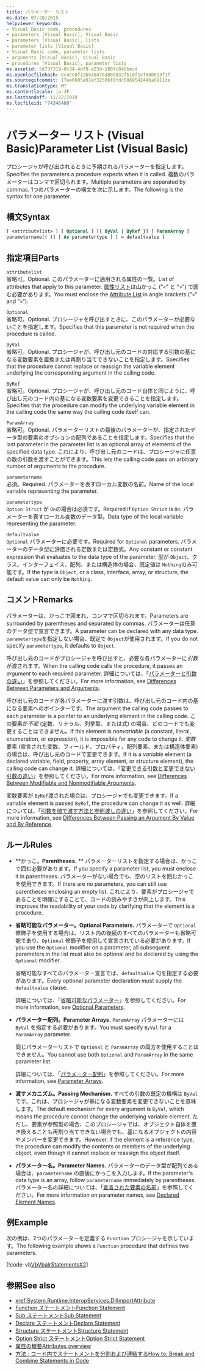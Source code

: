 ```yaml
---
title: パラメーター リスト
ms.date: 07/20/2015
helpviewer_keywords:
- Visual Basic code, procedures
- parameters [Visual Basic], Visual Basic
- parameters [Visual Basic], lists
- parameter lists [Visual Basic]
- Visual Basic code, parameter lists
- arguments [Visual Basic], Visual Basic
- procedures [Visual Basic], parameter lists
ms.assetid: 5d737319-0c34-4df9-a23d-188fc840becd
ms.openlocfilehash: ec4ce0f12b540478d889832fb18f1ef008613f1f
ms.sourcegitcommit: 17ee6605e01ef32506f8fdc686954244ba6911de
ms.translationtype: MT
ms.contentlocale: ja-JP
ms.lasthandoff: 11/22/2019
ms.locfileid: "74346480"
---
```

# <a name="parameter-list-visual-basic"></a><span data-ttu-id="daaed-102">パラメーター リスト (Visual Basic)</span><span class="sxs-lookup"><span data-stu-id="daaed-102">Parameter List (Visual Basic)</span></span>

<span data-ttu-id="daaed-103">プロシージャが呼び出されるときに予期されるパラメーターを指定します。</span><span class="sxs-lookup"><span data-stu-id="daaed-103">Specifies the parameters a procedure expects when it is called.</span></span> <span data-ttu-id="daaed-104">複数のパラメーターはコンマで区切られます。</span><span class="sxs-lookup"><span data-stu-id="daaed-104">Multiple parameters are separated by commas.</span></span> <span data-ttu-id="daaed-105">1つのパラメーターの構文を次に示します。</span><span class="sxs-lookup"><span data-stu-id="daaed-105">The following is the syntax for one parameter.</span></span>

## <a name="syntax"></a><span data-ttu-id="daaed-106">構文</span><span class="sxs-lookup"><span data-stu-id="daaed-106">Syntax</span></span>

```vb
[ <attributelist> ] [ Optional ] [{ ByVal | ByRef }] [ ParamArray ]
parametername[( )] [ As parametertype ] [ = defaultvalue ]
```

## <a name="parts"></a><span data-ttu-id="daaed-107">指定項目</span><span class="sxs-lookup"><span data-stu-id="daaed-107">Parts</span></span>

`attributelist`  
<span data-ttu-id="daaed-108">省略可。</span><span class="sxs-lookup"><span data-stu-id="daaed-108">Optional.</span></span> <span data-ttu-id="daaed-109">このパラメーターに適用される属性の一覧。</span><span class="sxs-lookup"><span data-stu-id="daaed-109">List of attributes that apply to this parameter.</span></span> <span data-ttu-id="daaed-110">[属性リスト](../../../visual-basic/language-reference/statements/attribute-list.md)は山かっこ ("`<`" と "`>`") で囲む必要があります。</span><span class="sxs-lookup"><span data-stu-id="daaed-110">You must enclose the [Attribute List](../../../visual-basic/language-reference/statements/attribute-list.md) in angle brackets ("`<`" and "`>`").</span></span>

`Optional`  
<span data-ttu-id="daaed-111">省略可。</span><span class="sxs-lookup"><span data-stu-id="daaed-111">Optional.</span></span> <span data-ttu-id="daaed-112">プロシージャを呼び出すときに、このパラメーターが必要ないことを指定します。</span><span class="sxs-lookup"><span data-stu-id="daaed-112">Specifies that this parameter is not required when the procedure is called.</span></span>

`ByVal`  
<span data-ttu-id="daaed-113">省略可。</span><span class="sxs-lookup"><span data-stu-id="daaed-113">Optional.</span></span> <span data-ttu-id="daaed-114">プロシージャが、呼び出し元のコードの対応する引数の基になる変数要素を置換または再割り当てできないことを指定します。</span><span class="sxs-lookup"><span data-stu-id="daaed-114">Specifies that the procedure cannot replace or reassign the variable element underlying the corresponding argument in the calling code.</span></span>

`ByRef`  
<span data-ttu-id="daaed-115">省略可。</span><span class="sxs-lookup"><span data-stu-id="daaed-115">Optional.</span></span> <span data-ttu-id="daaed-116">プロシージャが、呼び出し元のコード自体と同じように、呼び出し元のコード内の基になる変数要素を変更できることを指定します。</span><span class="sxs-lookup"><span data-stu-id="daaed-116">Specifies that the procedure can modify the underlying variable element in the calling code the same way the calling code itself can.</span></span>

`ParamArray`  
<span data-ttu-id="daaed-117">省略可。</span><span class="sxs-lookup"><span data-stu-id="daaed-117">Optional.</span></span> <span data-ttu-id="daaed-118">パラメーターリストの最後のパラメーターが、指定されたデータ型の要素のオプションの配列であることを指定します。</span><span class="sxs-lookup"><span data-stu-id="daaed-118">Specifies that the last parameter in the parameter list is an optional array of elements of the specified data type.</span></span> <span data-ttu-id="daaed-119">これにより、呼び出し元のコードは、プロシージャに任意の数の引数を渡すことができます。</span><span class="sxs-lookup"><span data-stu-id="daaed-119">This lets the calling code pass an arbitrary number of arguments to the procedure.</span></span>

`parametername`  
<span data-ttu-id="daaed-120">必須。</span><span class="sxs-lookup"><span data-stu-id="daaed-120">Required.</span></span> <span data-ttu-id="daaed-121">パラメーターを表すローカル変数の名前。</span><span class="sxs-lookup"><span data-stu-id="daaed-121">Name of the local variable representing the parameter.</span></span>

`parametertype`  
<span data-ttu-id="daaed-122">`Option Strict` が `On`の場合は必須です。</span><span class="sxs-lookup"><span data-stu-id="daaed-122">Required if `Option Strict` is `On`.</span></span> <span data-ttu-id="daaed-123">パラメーターを表すローカル変数のデータ型。</span><span class="sxs-lookup"><span data-stu-id="daaed-123">Data type of the local variable representing the parameter.</span></span>

`defaultvalue`  
<span data-ttu-id="daaed-124">`Optional` パラメーターに必要です。</span><span class="sxs-lookup"><span data-stu-id="daaed-124">Required for `Optional` parameters.</span></span> <span data-ttu-id="daaed-125">パラメーターのデータ型に評価される定数または定数式。</span><span class="sxs-lookup"><span data-stu-id="daaed-125">Any constant or constant expression that evaluates to the data type of the parameter.</span></span> <span data-ttu-id="daaed-126">型が `Object`、クラス、インターフェイス、配列、または構造体の場合、既定値は `Nothing`のみ可能です。</span><span class="sxs-lookup"><span data-stu-id="daaed-126">If the type is `Object`, or a class, interface, array, or structure, the default value can only be `Nothing`.</span></span>

## <a name="remarks"></a><span data-ttu-id="daaed-127">コメント</span><span class="sxs-lookup"><span data-stu-id="daaed-127">Remarks</span></span>

<span data-ttu-id="daaed-128">パラメーターは、かっこで囲まれ、コンマで区切られます。</span><span class="sxs-lookup"><span data-stu-id="daaed-128">Parameters are surrounded by parentheses and separated by commas.</span></span> <span data-ttu-id="daaed-129">パラメーターは任意のデータ型で宣言できます。</span><span class="sxs-lookup"><span data-stu-id="daaed-129">A parameter can be declared with any data type.</span></span> <span data-ttu-id="daaed-130">`parametertype`を指定しない場合、既定で `Object`が使用されます。</span><span class="sxs-lookup"><span data-stu-id="daaed-130">If you do not specify `parametertype`, it defaults to `Object`.</span></span>

<span data-ttu-id="daaed-131">呼び出し元のコードがプロシージャを呼び出すと、必要な各パラメーターに*引数*が渡されます。</span><span class="sxs-lookup"><span data-stu-id="daaed-131">When the calling code calls the procedure, it passes an *argument* to each required parameter.</span></span> <span data-ttu-id="daaed-132">詳細については、「[パラメーターと引数の違い](../../../visual-basic/programming-guide/language-features/procedures/differences-between-parameters-and-arguments.md)」を参照してください。</span><span class="sxs-lookup"><span data-stu-id="daaed-132">For more information, see [Differences Between Parameters and Arguments](../../../visual-basic/programming-guide/language-features/procedures/differences-between-parameters-and-arguments.md).</span></span>

<span data-ttu-id="daaed-133">呼び出し元のコードが各パラメーターに渡す引数は、呼び出し元のコード内の基になる要素へのポインターです。</span><span class="sxs-lookup"><span data-stu-id="daaed-133">The argument the calling code passes to each parameter is a pointer to an underlying element in the calling code.</span></span> <span data-ttu-id="daaed-134">この要素が*不変* (定数、リテラル、列挙型、または式) の場合、どのコードでも変更することはできません。</span><span class="sxs-lookup"><span data-stu-id="daaed-134">If this element is *nonvariable* (a constant, literal, enumeration, or expression), it is impossible for any code to change it.</span></span> <span data-ttu-id="daaed-135">*変数*要素 (宣言された変数、フィールド、プロパティ、配列要素、または構造体要素) の場合は、呼び出し元のコードで変更できます。</span><span class="sxs-lookup"><span data-stu-id="daaed-135">If it is a *variable* element (a declared variable, field, property, array element, or structure element), the calling code can change it.</span></span> <span data-ttu-id="daaed-136">詳細については、「[変更できる引数と変更できない引数の違い](../../../visual-basic/programming-guide/language-features/procedures/differences-between-modifiable-and-nonmodifiable-arguments.md)」を参照してください。</span><span class="sxs-lookup"><span data-stu-id="daaed-136">For more information, see [Differences Between Modifiable and Nonmodifiable Arguments](../../../visual-basic/programming-guide/language-features/procedures/differences-between-modifiable-and-nonmodifiable-arguments.md).</span></span>

<span data-ttu-id="daaed-137">変数要素が `ByRef`渡された場合は、プロシージャでも変更できます。</span><span class="sxs-lookup"><span data-stu-id="daaed-137">If a variable element is passed `ByRef`, the procedure can change it as well.</span></span> <span data-ttu-id="daaed-138">詳細については、「[引数を値で渡す方法と参照渡しの違い](../../../visual-basic/programming-guide/language-features/procedures/differences-between-passing-an-argument-by-value-and-by-reference.md)」を参照してください。</span><span class="sxs-lookup"><span data-stu-id="daaed-138">For more information, see [Differences Between Passing an Argument By Value and By Reference](../../../visual-basic/programming-guide/language-features/procedures/differences-between-passing-an-argument-by-value-and-by-reference.md).</span></span>

## <a name="rules"></a><span data-ttu-id="daaed-139">ルール</span><span class="sxs-lookup"><span data-stu-id="daaed-139">Rules</span></span>

- <span data-ttu-id="daaed-140">\*\*かっこ。</span><span class="sxs-lookup"><span data-stu-id="daaed-140">**Parentheses.**</span></span> <span data-ttu-id="daaed-141">\*\* パラメーターリストを指定する場合は、かっこで囲む必要があります。</span><span class="sxs-lookup"><span data-stu-id="daaed-141">If you specify a parameter list, you must enclose it in parentheses.</span></span> <span data-ttu-id="daaed-142">パラメーターがない場合でも、空のリストを囲むかっこを使用できます。</span><span class="sxs-lookup"><span data-stu-id="daaed-142">If there are no parameters, you can still use parentheses enclosing an empty list.</span></span> <span data-ttu-id="daaed-143">これにより、要素がプロシージャであることを明確にすることで、コードの読みやすさが向上します。</span><span class="sxs-lookup"><span data-stu-id="daaed-143">This improves the readability of your code by clarifying that the element is a procedure.</span></span>

- <span data-ttu-id="daaed-144">**省略可能なパラメーター。**</span><span class="sxs-lookup"><span data-stu-id="daaed-144">**Optional Parameters.**</span></span> <span data-ttu-id="daaed-145">パラメーターで `Optional` 修飾子を使用する場合は、リスト内の後続のすべてのパラメーターも省略可能であり、`Optional` 修飾子を使用して宣言されている必要があります。</span><span class="sxs-lookup"><span data-stu-id="daaed-145">If you use the `Optional` modifier on a parameter, all subsequent parameters in the list must also be optional and be declared by using the `Optional` modifier.</span></span>

     <span data-ttu-id="daaed-146">省略可能なすべてのパラメーター宣言では、`defaultvalue` 句を指定する必要があります。</span><span class="sxs-lookup"><span data-stu-id="daaed-146">Every optional parameter declaration must supply the `defaultvalue` clause.</span></span>

     <span data-ttu-id="daaed-147">詳細については、「[省略可能なパラメーター](../../../visual-basic/programming-guide/language-features/procedures/optional-parameters.md)」を参照してください。</span><span class="sxs-lookup"><span data-stu-id="daaed-147">For more information, see [Optional Parameters](../../../visual-basic/programming-guide/language-features/procedures/optional-parameters.md).</span></span>

- <span data-ttu-id="daaed-148">**パラメーター配列。**</span><span class="sxs-lookup"><span data-stu-id="daaed-148">**Parameter Arrays.**</span></span> <span data-ttu-id="daaed-149">`ParamArray` パラメーターには `ByVal` を指定する必要があります。</span><span class="sxs-lookup"><span data-stu-id="daaed-149">You must specify `ByVal` for a `ParamArray` parameter.</span></span>

     <span data-ttu-id="daaed-150">同じパラメーターリストで `Optional` と `ParamArray` の両方を使用することはできません。</span><span class="sxs-lookup"><span data-stu-id="daaed-150">You cannot use both `Optional` and `ParamArray` in the same parameter list.</span></span>

     <span data-ttu-id="daaed-151">詳細については、「[パラメーター配列](../../../visual-basic/programming-guide/language-features/procedures/parameter-arrays.md)」を参照してください。</span><span class="sxs-lookup"><span data-stu-id="daaed-151">For more information, see [Parameter Arrays](../../../visual-basic/programming-guide/language-features/procedures/parameter-arrays.md).</span></span>

- <span data-ttu-id="daaed-152">**渡すメカニズム。**</span><span class="sxs-lookup"><span data-stu-id="daaed-152">**Passing Mechanism.**</span></span> <span data-ttu-id="daaed-153">すべての引数の既定の機構は `ByVal`です。これは、プロシージャが基になる変数要素を変更できないことを意味します。</span><span class="sxs-lookup"><span data-stu-id="daaed-153">The default mechanism for every argument is `ByVal`, which means the procedure cannot change the underlying variable element.</span></span> <span data-ttu-id="daaed-154">ただし、要素が参照型の場合、このプロシージャでは、オブジェクト自体を置き換えることも再割り当てできない場合でも、基になるオブジェクトの内容やメンバーを変更できます。</span><span class="sxs-lookup"><span data-stu-id="daaed-154">However, if the element is a reference type, the procedure can modify the contents or members of the underlying object, even though it cannot replace or reassign the object itself.</span></span>

- <span data-ttu-id="daaed-155">**パラメーター名。**</span><span class="sxs-lookup"><span data-stu-id="daaed-155">**Parameter Names.**</span></span> <span data-ttu-id="daaed-156">パラメーターのデータ型が配列である場合は、`parametername` の直後にかっこを入力します。</span><span class="sxs-lookup"><span data-stu-id="daaed-156">If the parameter's data type is an array, follow `parametername` immediately by parentheses.</span></span> <span data-ttu-id="daaed-157">パラメーター名の詳細については、「[宣言された要素の名前](../../../visual-basic/programming-guide/language-features/declared-elements/declared-element-names.md)」を参照してください。</span><span class="sxs-lookup"><span data-stu-id="daaed-157">For more information on parameter names, see [Declared Element Names](../../../visual-basic/programming-guide/language-features/declared-elements/declared-element-names.md).</span></span>

## <a name="example"></a><span data-ttu-id="daaed-158">例</span><span class="sxs-lookup"><span data-stu-id="daaed-158">Example</span></span>

<span data-ttu-id="daaed-159">次の例は、2つのパラメーターを定義する `Function` プロシージャを示しています。</span><span class="sxs-lookup"><span data-stu-id="daaed-159">The following example shows a `Function` procedure that defines two parameters.</span></span>

[!code-vb[VbVbalrStatements#2](~/samples/snippets/visualbasic/VS_Snippets_VBCSharp/VbVbalrStatements/VB/Class1.vb#2)]

## <a name="see-also"></a><span data-ttu-id="daaed-160">参照</span><span class="sxs-lookup"><span data-stu-id="daaed-160">See also</span></span>

- <xref:System.Runtime.InteropServices.DllImportAttribute>
- [<span data-ttu-id="daaed-161">Function ステートメント</span><span class="sxs-lookup"><span data-stu-id="daaed-161">Function Statement</span></span>](../../../visual-basic/language-reference/statements/function-statement.md)
- [<span data-ttu-id="daaed-162">Sub ステートメント</span><span class="sxs-lookup"><span data-stu-id="daaed-162">Sub Statement</span></span>](../../../visual-basic/language-reference/statements/sub-statement.md)
- [<span data-ttu-id="daaed-163">Declare ステートメント</span><span class="sxs-lookup"><span data-stu-id="daaed-163">Declare Statement</span></span>](../../../visual-basic/language-reference/statements/declare-statement.md)
- [<span data-ttu-id="daaed-164">Structure ステートメント</span><span class="sxs-lookup"><span data-stu-id="daaed-164">Structure Statement</span></span>](../../../visual-basic/language-reference/statements/structure-statement.md)
- [<span data-ttu-id="daaed-165">Option Strict ステートメント</span><span class="sxs-lookup"><span data-stu-id="daaed-165">Option Strict Statement</span></span>](../../../visual-basic/language-reference/statements/option-strict-statement.md)
- [<span data-ttu-id="daaed-166">属性の概要</span><span class="sxs-lookup"><span data-stu-id="daaed-166">Attributes overview</span></span>](../../../visual-basic/programming-guide/concepts/attributes/index.md)
- [<span data-ttu-id="daaed-167">方法 : コード内でステートメントを分割および連結する</span><span class="sxs-lookup"><span data-stu-id="daaed-167">How to: Break and Combine Statements in Code</span></span>](../../../visual-basic/programming-guide/program-structure/how-to-break-and-combine-statements-in-code.md)
